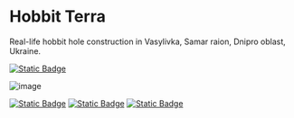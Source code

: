 # Hobbit Terra
Real-life hobbit hole construction in Vasylivka, Samar raion, Dnipro oblast, Ukraine.

[![Static Badge](https://img.shields.io/badge/Google%20Maps-%234285F4?logo=googlemaps&logoColor=white&link=https://maps.app.goo.gl/2xMy1tCA1hUYD5bP6)](https://maps.app.goo.gl/2xMy1tCA1hUYD5bP6)


![image](https://github.com/user-attachments/assets/b70e7861-e24d-4bfd-98c3-7924261ca5a0)





[![Static Badge](https://img.shields.io/badge/YouTube-red?logo=youtube&logoColor=white&link=https://youtube.com/@HobbitTerra)](https://youtube.com/@HobbitTerra)
[![Static Badge](https://img.shields.io/badge/Facebook-%230866FF?logo=facebook&logoColor=white&link=https://facebook.com/hobbitterra)](https://facebook.com/hobbitterra)
[![Static Badge](https://img.shields.io/badge/Instagram-%23FF0069?logo=instagram&logoColor=white&link=https://instagram.com/hobbitterra)](https://instagram.com/hobbitterra)
